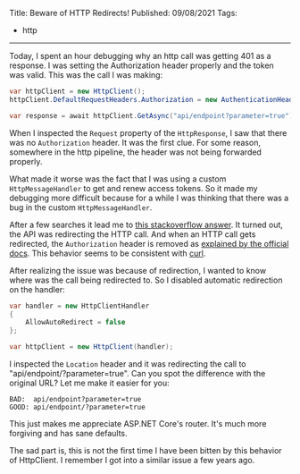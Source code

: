 Title: Beware of HTTP Redirects!
Published: 09/08/2021
Tags:
 - http
---

Today, I spent an hour debugging why an http call was getting 401 as a response. I was setting the Authorization header properly and the token was valid. This was the call I was making:

```csharp
var httpClient = new HttpClient();
httpClient.DefaultRequestHeaders.Authorization = new AuthenticationHeaderValue("Bearer", "...");

var response = await httpClient.GetAsync("api/endpoint?parameter=true");
```

When I inspected the `Request` property of the `HttpResponse`, I saw that there was no `Authorization` header. It was the first clue. For some reason, somewhere in the http pipeline, the header was not being forwarded properly.

What made it worse was the fact that I was using a custom `HttpMessageHandler` to get and renew access tokens. So it made my debugging more difficult because for a while I was thinking that there was a bug in the custom `HttpMessageHandler`.

After a few searches it lead me to [this stackoverflow answer](https://stackoverflow.com/a/68418735/7003797). It turned out, the API was redirecting the HTTP call. And when an HTTP call gets redirected, the `Authorization` header is removed as [explained by the official docs](https://docs.microsoft.com/en-us/dotnet/api/system.net.http.httpclienthandler.allowautoredirect?view=net-5.0#remarks). This behavior seems to be consistent with [curl](https://curl.se/).

After realizing the issue was because of redirection, I wanted to know where was the call being redirected to. So I disabled automatic redirection on the handler:

```csharp
var handler = new HttpClientHandler
{
    AllowAutoRedirect = false
};

var httpClient = new HttpClient(handler);
```

I inspected the `Location` header and it was redirecting the call to "api/endpoint/?parameter=true". Can you spot the difference with the original URL? Let me make it easier for you:

```
BAD:  api/endpoint?parameter=true
GOOD: api/endpoint/?parameter=true
```

This just makes me appreciate ASP.NET Core's router. It's much more forgiving and has sane defaults. 

The sad part is, this is not the first time I have been bitten by this behavior of HttpClient. I remember I got into a similar issue a few years ago.
